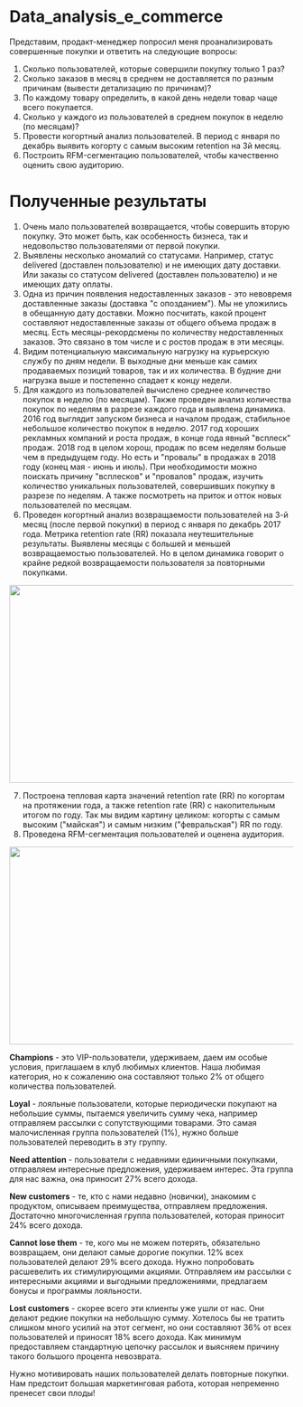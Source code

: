 # Data_analysis_e_commerce

Представим, продакт-менеджер попросил меня проанализировать совершенные покупки и ответить на следующие вопросы:

1. Сколько пользователей, которые совершили покупку только 1 раз?
2. Сколько заказов в месяц в среднем не доставляется по разным причинам (вывести детализацию по причинам)?
3. По каждому товару определить, в какой день недели товар чаще всего покупается.
4. Сколько у каждого из пользователей в среднем покупок в неделю (по месяцам)?
5. Провести когортный анализ пользователей. В период с января по декабрь выявить когорту с самым высоким retention на 3й месяц.
6. Построить RFM-сегментацию пользователей, чтобы качественно оценить свою аудиторию.

# Полученные результаты

1. Очень мало пользователей возвращается, чтобы совершить вторую покупку. Это может быть, как особенность бизнеса, так и недовольство пользователями от первой покупки.
2. Выявлены несколько аномалий со статусами. Например, статус delivered (доставлен пользователю) и не имеющих дату доставки. Или заказы со статусом delivered (доставлен пользователю) и не имеющих дату оплаты.
3. Одна из причин появления недоставленных заказов - это невовремя доставленные заказы (доставка "с опозданием"). Мы не уложились в обещанную дату доставки.
Можно посчитать, какой процент составляют недоставленные заказы от общего объема продаж в месяц. Есть месяцы-рекордсмены по количеству недоставленных заказов. Это связано в том числе и с ростов продаж в эти месяцы.
4. Видим потенциальную максимальную нагрузку на курьерскую службу по дням недели. В выходные дни меньше как самих продаваемых позиций товаров, так и их количества. В будние дни нагрузка выше и постепенно спадает к концу недели.
5. Для каждого из пользователей вычислено среднее количество покупок в неделю (по месяцам). Также проведен анализ количества покупок по неделям в разрезе каждого года и выявлена динамика.
2016 год выглядит запуском бизнеса и началом продаж, стабильное небольшое количество покупок в неделю.
2017 год хороших рекламных компаний и роста продаж, в конце года явный "всплеск" продаж.
2018 год в целом хорош, продаж по всем неделям больше чем в предыдущем году.
Но есть и "провалы" в продажах в 2018 году (конец мая - июнь и июль). При необходимости можно поискать причину "всплесков" и "провалов" продаж, изучить количество уникальных пользователей, совершивших покупку в разрезе по неделям. А также посмотреть на приток и отток новых пользователей по месяцам.
6. Проведен когортный анализ возвращаемости пользователей на 3-й месяц (после первой покупки) в период с января по декабрь 2017 года. Метрика retention rate (RR) показала неутешительные результаты. Выявлены месяцы с большей и меньшей возвращаемостью пользователей. Но в целом динамика говорит о крайне редкой возвращаемости пользователя за повторными покупками.

<p align="center">

  <img width="560" height="350" src="https://github.com/Juldid/Data_analysis_e_commerce/blob/main/Heatmap.JPG">

</p>

7. Построена тепловая карта значений retention rate (RR) по когортам на протяжении года, а также retention rate (RR) с накопительным итогом по году. Так мы видим картину целиком: когорты с самым высоким ("майская") и самым низким ("февральская") RR по году.
8. Проведена RFM-сегментация пользователей и оценена аудитория.

<p align="center">

  <img width="560" height="350" src="https://github.com/Juldid/Data_analysis_e_commerce/blob/main/Monetary%20Grid.JPG">

</p>

**Champions** - это VIP-пользователи, удерживаем, даем им особые условия, приглашаем в клуб любимых клиентов. Наша любимая категория, но к сожалению она составляют только 2% от общего количества пользователей.

**Loyal** - лояльные пользователи, которые периодически покупают на небольшие суммы, пытаемся увеличить сумму чека, например отправляем рассылки с сопутствующими товарами. Это самая малочисленная группа пользователей (1%), нужно больше пользователей переводить в эту группу.

**Need attention** - пользователи с недавними единичными покупками, отправляем интересные предложения, удерживаем интерес. Эта группа для нас важна, она приносит 27% всего дохода.

**New customers** - те, кто с нами недавно (новички), знакомим с продуктом, описываем преимущества, отправляем предложения. Достаточно многочисленная группа пользователей, которая приносит 24% всего дохода.

**Cannot lose them** - те, кого мы не можем потерять, обязательно возвращаем, они делают самые дорогие покупки. 12% всех пользователей делают 29% всего дохода. Нужно попробовать расшевелить их стимулирующими акциями. Отправляем им рассылки с интересными акциями и выгодными предложениями, предлагаем бонусы и программы лояльности.

**Lost customers** - скорее всего эти клиенты уже ушли от нас. Они делают редкие покупки на небольшую сумму. Хотелось бы не тратить слишком много усилий на этот сегмент, но они составляют 36% от всех пользователей и приносят 18% всего дохода. Как минимум предоставляем стандартную цепочку рассылок и выясняем причину такого большого процента невозврата.

Нужно мотивировать наших пользователей делать повторные покупки. Нам предстоит большая маркетинговая работа, которая непременно пренесет свои плоды!
